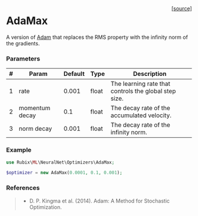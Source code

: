 <span style="float:right;"><a href="https://github.com/RubixML/RubixML/blob/master/src/NeuralNet/Optimizers/AdaMax.php">[source]</a></span>

# AdaMax
A version of [Adam](adam.md) that replaces the RMS property with the infinity norm of the gradients.

### Parameters
| # | Param | Default | Type | Description |
|---|---|---|---|---|
| 1 | rate | 0.001 | float | The learning rate that controls the global step size. |
| 2 | momentum decay | 0.1 | float | The decay rate of the accumulated velocity. |
| 3 | norm decay | 0.001 | float | The decay rate of the infinity norm. |

### Example
```php
use Rubix\ML\NeuralNet\Optimizers\AdaMax;

$optimizer = new AdaMax(0.0001, 0.1, 0.001);
```

### References
>- D. P. Kingma et al. (2014). Adam: A Method for Stochastic Optimization.